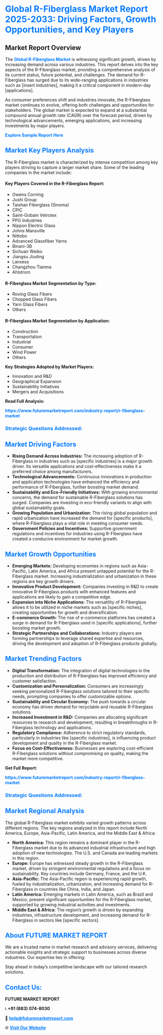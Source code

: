 <h1 style="color: #007BFF;">Global R-Fiberglass Market Report 2025-2033: Driving Factors, Growth Opportunities, and Key Players</h1>

<section id="overview">
<h2>Market Report Overview</h2>
<p>The <a href="https://www.futuremarketreport.com/industry-report/r-fiberglass-market" style="color: #007BFF; text-decoration: none;"><strong>Global R-Fiberglass Market</strong></a> is witnessing significant growth, driven by increasing demand across various industries. This report delves into the key aspects of the R-Fiberglass market, providing a comprehensive analysis of its current status, future potential, and challenges. The demand for R-Fiberglass has surged due to its wide-ranging applications in industries such as [insert industries], making it a critical component in modern-day [applications].</p>
<p>As consumer preferences shift and industries innovate, the R-Fiberglass market continues to evolve, offering both challenges and opportunities for stakeholders. The global market is expected to expand at a substantial compound annual growth rate (CAGR) over the forecast period, driven by technological advancements, emerging applications, and increasing investments by major players.</p>
</section>

<section id="overview">
<p><a href="https://www.futuremarketreport.com/request-sample/reportId=37063" style="color: #007BFF; text-decoration: none;"><strong>Explore Sample Report Here</strong></a></p>
</section>

<section id="key-players">
<h2 style="color: #007BFF;">Market Key Players Analysis</h2>
<p>The R-Fiberglass market is characterized by intense competition among key players striving to capture a larger market share. Some of the leading companies in the market include:</p>
<h4>Key Players Covered in the R-Fiberglass Report:</h4>
<ul><li>Owens Corning</li><li>Jushi Group</li><li>Taishan Fiberglass (Sinoma)</li><li>CPIC</li><li>Saint-Gobain Vetrotex</li><li>PPG Industries</li><li>Nippon Electric Glass</li><li>Johns Mansville</li><li>Nittobo</li><li>Advanced Glassfiber Yarns</li><li>Binani-3B</li><li>Sichuan Weibo</li><li>Jiangsu Jiuding</li><li>Lanxess</li><li>Changzhou Tianma</li><li>Ahlstrom</li></ul>
<h4>R-Fiberglass Market Segmentation by Type:</h4>
<ul><li>Roving Glass Fibers</li><li>Chopped Glass Fibers</li><li>Yarn Glass Fibers</li><li>Others</li></ul>

<h4>R-Fiberglass Market Segmentation by Application:</h4>
<ul><li>Construction</li><li>Transportation</li><li>Industrial</li><li>Consumer</li><li>Wind Power</li><li>Others</li></ul>
<p><strong>Key Strategies Adopted by Market Players:</strong></p>
<ul>
<li>Innovation and R&D</li>
<li>Geographical Expansion</li>
<li>Sustainability Initiatives</li>
<li>Mergers and Acquisitions</li>
</ul>
</section>

<section>
<p><strong>Read Full Analysis: </strong></p><a href="https://www.futuremarketreport.com/industry-report/r-fiberglass-market" style="color: #007BFF; text-decoration: none;"><strong>https://www.futuremarketreport.com/industry-report/r-fiberglass-market</strong></a>
<h3 style="color: #007BFF;">Strategic Questions Addressed:</h3>
</section>

<section id="driving-factors">
<h2 style="color: #007BFF;">Market Driving Factors</h2>
<ul>
<li><strong>Rising Demand Across Industries:</strong> The increasing adoption of R-Fiberglass in industries such as [specific industries] is a major growth driver. Its versatile applications and cost-effectiveness make it a preferred choice among manufacturers.</li>
<li><strong>Technological Advancements:</strong> Continuous innovations in production and application technologies have enhanced the efficiency and performance of R-Fiberglass, further boosting market demand.</li>
<li><strong>Sustainability and Eco-Friendly Initiatives:</strong> With growing environmental concerns, the demand for sustainable R-Fiberglass solutions has surged. Companies are investing in eco-friendly variants to align with global sustainability goals.</li>
<li><strong>Growing Population and Urbanization:</strong> The rising global population and rapid urbanization have increased the demand for [specific products], where R-Fiberglass plays a vital role in meeting consumer needs.</li>
<li><strong>Government Policies and Incentives:</strong> Supportive government regulations and incentives for industries using R-Fiberglass have created a conducive environment for market growth.</li>
</ul>
</section>

<section id="growth-opportunities">
<h2 style="color: #007BFF;">Market Growth Opportunities</h2>
<ul>
<li><strong>Emerging Markets:</strong> Developing economies in regions such as Asia-Pacific, Latin America, and Africa present untapped potential for the R-Fiberglass market. Increasing industrialization and urbanization in these regions are key growth drivers.</li>
<li><strong>Innovative Product Development:</strong> Companies investing in R&D to create innovative R-Fiberglass products with enhanced features and applications are likely to gain a competitive edge.</li>
<li><strong>Expansion into Niche Applications:</strong> The versatility of R-Fiberglass allows it to be utilized in niche markets such as [specific niches], creating opportunities for growth and diversification.</li>
<li><strong>E-commerce Growth:</strong> The rise of e-commerce platforms has created a surge in demand for R-Fiberglass used in [specific applications], further boosting market growth.</li>
<li><strong>Strategic Partnerships and Collaborations:</strong> Industry players are forming partnerships to leverage shared expertise and resources, driving the development and adoption of R-Fiberglass products globally.</li>
</ul>
</section>

<section id="trending-factors">
<h2 style="color: #007BFF;">Market Trending Factors</h2>
<ul>
<li><strong>Digital Transformation:</strong> The integration of digital technologies in the production and distribution of R-Fiberglass has improved efficiency and customer satisfaction.</li>
<li><strong>Customization and Personalization:</strong> Consumers are increasingly seeking personalized R-Fiberglass solutions tailored to their specific needs, prompting companies to offer customizable options.</li>
<li><strong>Sustainability and Circular Economy:</strong> The push towards a circular economy has driven demand for recyclable and reusable R-Fiberglass solutions.</li>
<li><strong>Increased Investment in R&D:</strong> Companies are allocating significant resources to research and development, resulting in breakthroughs in R-Fiberglass technology and applications.</li>
<li><strong>Regulatory Compliance:</strong> Adherence to strict regulatory standards, particularly in industries like [specific industries], is influencing product development and quality in the R-Fiberglass market.</li>
<li><strong>Focus on Cost-Effectiveness:</strong> Businesses are exploring cost-efficient R-Fiberglass solutions without compromising on quality, making the market more competitive.</li>
</ul>
</section>

<section>
<p><strong>Get Full Report: </strong></p><a href="https://www.futuremarketreport.com/industry-report/r-fiberglass-market" style="color: #007BFF; text-decoration: none;"><strong>https://www.futuremarketreport.com/industry-report/r-fiberglass-market</strong></a>
<h3 style="color: #007BFF;">Strategic Questions Addressed:</h3>
</section>


<section id="regional-analysis">
<h2 style="color: #007BFF;">Market Regional Analysis</h2>
<p>The global R-Fiberglass market exhibits varied growth patterns across different regions. The key regions analyzed in this report include North America, Europe, Asia-Pacific, Latin America, and the Middle East & Africa:</p>
<ul>
<li><strong>North America:</strong> This region remains a dominant player in the R-Fiberglass market due to its advanced industrial infrastructure and high adoption of new technologies. The U.S. and Canada are leading markets in this region.</li>
<li><strong>Europe:</strong> Europe has witnessed steady growth in the R-Fiberglass market, driven by stringent environmental regulations and a focus on sustainability. Key countries include Germany, France, and the U.K.</li>
<li><strong>Asia-Pacific:</strong> The Asia-Pacific region is experiencing rapid growth, fueled by industrialization, urbanization, and increasing demand for R-Fiberglass in countries like China, India, and Japan.</li>
<li><strong>Latin America:</strong> Emerging markets in Latin America, such as Brazil and Mexico, present significant opportunities for the R-Fiberglass market, supported by growing industrial activities and investments.</li>
<li><strong>Middle East & Africa:</strong> The region’s growth is driven by expanding industries, infrastructure development, and increasing demand for R-Fiberglass in sectors like [specific sectors].</li>
</ul>
</section>

<footer>
<h2 style="color: #007BFF;">About FUTURE MARKET REPORT</h2>
<p>We are a trusted name in market research and advisory services, delivering actionable insights and strategic support to businesses across diverse industries. Our expertise lies in offering:</p>

<p>Stay ahead in today’s competitive landscape with our tailored research solutions.</p>

<h2 style="color: #007BFF;">Contact Us:</h2>
<p><strong>FUTURE MARKET REPORT</strong></p>
<p>📞 <strong>+91 (883) 074-8030</strong></p>
<p>📧 <strong><a href="mailto:help@futuremarketreport.com" style="color: #007BFF;">help@futuremarketreport.com</a></strong></p>
<p>🌐 <strong><a href="https://www.futuremarketreport.com/" style="color: #007BFF;">Visit Our Website</a></strong></p>
</footer>